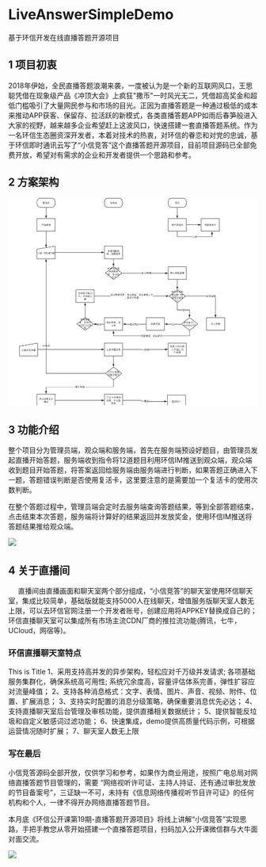 # LiveAnswerSimpleDemo

基于环信开发在线直播答题开源项目

## 1 项目初衷

2018年伊始，全民直播答题浪潮来袭，一度被认为是一个新的互联网风口，王思聪凭借在现象级产品《冲顶大会》上疯狂"撒币"一时风光无二，凭借超高奖金和超低门槛吸引了大量网民参与和市场的目光。正因为直播答题是一种通过极低的成本来推动APP获客、保留存、拉活跃的新模式，各类直播答题APP如雨后春笋般进入大家的视野，越来越多企业希望赶上这波风口，快速搭建一套直播答题系统。作为一名环信生态圈资深开发者，本着对技术的热衷，对环信的眷恋和对党的忠诚，基于环信即时通讯云写了“小信竞答”这个直播答题开源项目，目前项目源码已全部免费开放，希望对有需求的企业和开发者提供一个思路和参考。
## 2 方案架构

![](https://github.com/LijieSong/LiveAnswerSimpleDemo/blob/master/img/theFlowChart.png)

## 3 功能介绍

整个项目分为管理员端，观众端和服务端，首先在服务端预设好题目，由管理员发起直播开始答题，服务端收到指令将12道题目利用环信IM推送到观众端，观众端收到题目开始答题，将答案返回给服务端由服务端进行判断，如果答题正确进入下一题，答题错误判断是否使用复活卡，这里要注意的是需要加一个复活卡的使用次数判断。

   在整个答题过程中，管理员端会定时去服务端查询答题结果，等到全部答题结束，点击结束本次答题，服务端将计算好的结果返回并发放奖金，使用环信IM推送将答题结果推给观众端。

![](http://www.imgeek.org/uploads/article/20180316/32eda3cc6c871d984ddcbe6a808fc6b8.jpg)
## 4 关于直播间
      直播间由直播画面和聊天室两个部分组成，“小信竞答”的聊天室使用环信聊天室，集成比较简单，基础版就能支持5000人在线聊天，增值服务版聊天室人数无上限，可以去环信官网注册一个开发者账号，创建应用将APPKEY替换成自己的；环信直播聊天室可以集成所有市场主流CDN厂商的推拉流功能(腾讯，七牛，UCloud，网宿等)。
### 环信直播聊天室特点 
This is Title
1、采用支持高并发的异步架构，轻松应对千万级并发请求; 各项基础服务集群化，确保系统高可用性; 系统冗余度高，容量评估体系完善，弹性扩容应对流量峰值；
2、支持各种消息格式：文字、表情、图片、声音、视频、附件、位置、扩展消息；
3、支持实时配置的消息分级策略，确保重要消息优先必达； 
4、支持直播聊天室后台管理及审核功能，提供直播相关数据统计；
5、提供智能反垃圾和自定义敏感词过滤功能；
6、快速集成，demo提供高质量代码示例，可根据运营情况随时扩展；
7、聊天室人数无上限
### 写在最后
  小信竞答源码全部开放，仅供学习和参考，如果作为商业用途，按照广电总局对网络直播答题节目管理的，需要 “网络视听许可证、主持人持证、还有通过审批发放的节目备案号”，三证缺一不可，未持有《信息网络传播视听节目许可证》的任何机构和个人，一律不得开办网络直播答题节目。

本月底《环信公开课第19期-直播答题开源项目》将线上讲解“小信竞答”实现思路，手把手教您从零开始搭建一个直播答题项目，扫码加入公开课微信群与大牛面对面交流。

![](http://www.imgeek.org/uploads/article/20180316/406a306baa734198988ab2b2818309a0.jpg)

